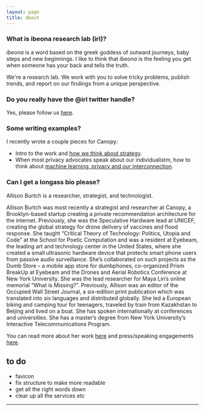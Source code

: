 ```yaml
---
layout: page
title: About
---
```



### What is ibeona research lab (irl)?

_ibeona_ is a word based on the greek goddess of outward journeys, baby steps and new beginnings. I like to think that _ibeona_ is the feeling you get when someone has your back and tells the truth. 

We're a research lab. We work with you to solve tricky problems, publish trends, and report on our findings from a unique perspective. 


### Do you really have the @irl twitter handle?
Yes, please follow us [here](https://twitter.com/irl).


### Some writing examples?

 I recently wrote a couple pieces for Canopy: 
 - Intro to the work and [how we think about strategy](https://canopy.cr/post/how-we-think-about-strategy-at-canopy). 
 - When most privacy advocates speak about our individualistm, how to think about [machine learning, privacy and our interconnection](https://canopy.cr/post/why-is-big-tech-pivoting-on-privacy).


### Can I get a longass bio please?

Allison Burtch is a researcher, strategist, and technologist. 

Allison Burtch was most recently a strategist and researcher at Canopy, a Brooklyn-based startup creating a private recommendation architecture for the internet. Previously, she was the Speculative Hardware lead at UNICEF, creating the global strategy for drone delivery of vaccines and flood response. She taught “Critical Theory of Technology: Politics, Utopia and Code” at the School for Poetic Computation and was a resident at Eyebeam, the leading art and technology center in the United States, where she created a small ultrasonic hardware device that protects smart phone users from passive audio surveillance. She’s collaborated on such projects as the Dumb Store – a mobile app store for dumbphones, co-organized Prism BreakUp at Eyebeam and the Drones and Aerial Robotics Conference at New York University. She was the lead researcher for Maya Lin’s online memorial “What is Missing?”. Previously, Allison was an editor of the Occupied Wall Street Journal, a six-edition print publication which was translated into six languages and distributed globally. She led a European biking and camping tour for teenagers, traveled by train from Kazakhstan to Beijing and lived on a boat. She has spoken internationally at conferences and universities. She has a master’s degree from New York University’s Interactive Telecommunications Program.


You can read more about her work [here](https://allisonburtch.github.io/) and press/speaking engagements [here](https://allisonburtch.github.io/press.html). 


















## to do
 - favicon
 - fix structure to make more readable
 - get all the right words down
 - clear up all the services etc
 








***